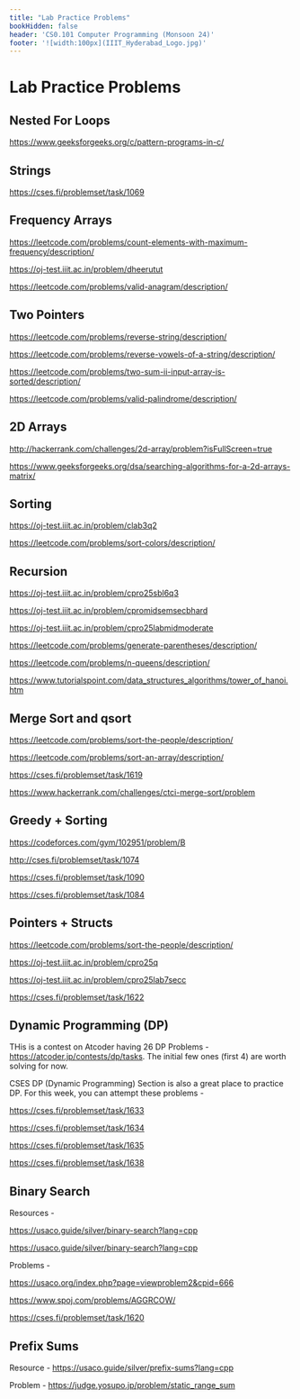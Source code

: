 ```yaml
---
title: "Lab Practice Problems"
bookHidden: false
header: 'CS0.101 Computer Programming (Monsoon 24)'
footer: '![width:100px](IIIT_Hyderabad_Logo.jpg)'
---
```


# Lab Practice Problems

## Nested For Loops

https://www.geeksforgeeks.org/c/pattern-programs-in-c/

## Strings

https://cses.fi/problemset/task/1069

## Frequency Arrays

https://leetcode.com/problems/count-elements-with-maximum-frequency/description/

https://oj-test.iiit.ac.in/problem/dheerutut

https://leetcode.com/problems/valid-anagram/description/

## Two Pointers

https://leetcode.com/problems/reverse-string/description/

https://leetcode.com/problems/reverse-vowels-of-a-string/description/

https://leetcode.com/problems/two-sum-ii-input-array-is-sorted/description/

https://leetcode.com/problems/valid-palindrome/description/

## 2D Arrays

http://hackerrank.com/challenges/2d-array/problem?isFullScreen=true

https://www.geeksforgeeks.org/dsa/searching-algorithms-for-a-2d-arrays-matrix/

## Sorting

https://oj-test.iiit.ac.in/problem/clab3q2

https://leetcode.com/problems/sort-colors/description/

## Recursion

https://oj-test.iiit.ac.in/problem/cpro25sbl6q3

https://oj-test.iiit.ac.in/problem/cpromidsemsecbhard

https://oj-test.iiit.ac.in/problem/cpro25labmidmoderate

https://leetcode.com/problems/generate-parentheses/description/

https://leetcode.com/problems/n-queens/description/

https://www.tutorialspoint.com/data_structures_algorithms/tower_of_hanoi.htm

## Merge Sort and qsort

https://leetcode.com/problems/sort-the-people/description/

https://leetcode.com/problems/sort-an-array/description/

https://cses.fi/problemset/task/1619

https://www.hackerrank.com/challenges/ctci-merge-sort/problem

## Greedy + Sorting

https://codeforces.com/gym/102951/problem/B 

http://cses.fi/problemset/task/1074

https://cses.fi/problemset/task/1090

https://cses.fi/problemset/task/1084

## Pointers + Structs

https://leetcode.com/problems/sort-the-people/description/

https://oj-test.iiit.ac.in/problem/cpro25q

https://oj-test.iiit.ac.in/problem/cpro25lab7secc

https://cses.fi/problemset/task/1622

## Dynamic Programming (DP)

THis is a contest on Atcoder having 26 DP Problems - https://atcoder.jp/contests/dp/tasks. The initial few ones (first 4) are worth solving for now.

CSES DP (Dynamic Programming) Section is also a great place to practice DP. For this week, you can attempt these problems -

https://cses.fi/problemset/task/1633

https://cses.fi/problemset/task/1634

https://cses.fi/problemset/task/1635

https://cses.fi/problemset/task/1638

## Binary Search

Resources - 

https://usaco.guide/silver/binary-search?lang=cpp

https://usaco.guide/silver/binary-search?lang=cpp

Problems - 

https://usaco.org/index.php?page=viewproblem2&cpid=666

https://www.spoj.com/problems/AGGRCOW/

https://cses.fi/problemset/task/1620

## Prefix Sums

Resource - https://usaco.guide/silver/prefix-sums?lang=cpp

Problem - https://judge.yosupo.jp/problem/static_range_sum